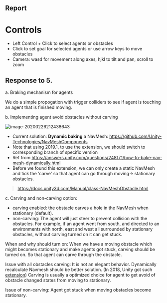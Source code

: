 ## Report

# Controls
* Left Control + Click to select agents or obstacles
* Click to set goal for selected agents or use arrow keys to move obstacles
* Camera: wasd for movement along axes, hjkl to tilt and pan, scroll to zoom

## Response to 5. 

a. Braking mechanism for agents

We do a simple propogation with trigger colliders to see if agent is touching an agent that is finished moving.

b. Implementing agent avoid obstacles without carving

![image-20200226212438643](C:\Users\kdrob\AppData\Roaming\Typora\typora-user-images\image-20200226212438643.png)

* Current solution: **Dynamic baking** a NavMesh: https://github.com/Unity-Technologies/NavMeshComponents
* Note that using 2019.1, to use the extension, we should switch to corresponding branch of specific version
* Ref from https://answers.unity.com/questions/248171/how-to-bake-nav-mesh-dynamically.html
* Before we found this extension, we can only create a static NavMesh and tick the 'carve' so that agent can go through moving-> stationary obstacles.

> https://docs.unity3d.com/Manual/class-NavMeshObstacle.html

c. Carving and non-carving option:

* carving enabled:  the obstacle carves a hole in the NavMesh when stationary (default). 
* non-carving: The agent will just steer to prevent collision with the obstacles. For example, if an agent went from south, and directed to an environments with north, east and west all surrounded by stationary obstacles, without carving turned on it can get stuck. 

When and why should turn on: When we have a moving obstacle which might becomes stationary and make agents got stuck, carving should be turned on. So that agent can carve through the obstacle.

Issue with all obstacles carving: It is not an elegant behavior. Dynamically recalculate Navmesh should be better solution. (In 2018, Unity got such [extension](https://github.com/Unity-Technologies/NavMeshComponents)) Carving is usually a optimized choice for agent to get avoid of  obstacle changed states from moving to stationary. 

Issue of non-carving: Agent got stuck when moving obstacles become stationary. 

